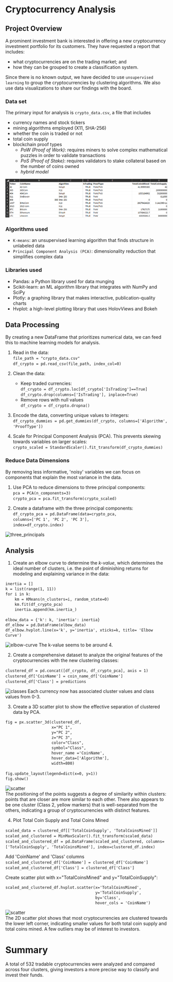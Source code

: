 # Cryptocurrency Analysis

## Project Overview
A prominent investment bank is interested in offering a new cryptocurrency investment portfolio for its customers. They have requested a report that includes:

* what cryptocurrencies are on the trading market; and 
* how they can be grouped to create a classification system.

Since there is no known output, we have decided to use ```unsupervised learning``` to group the cryptocurrencies by clustering algorithms. We also use data visualizations to share our findings with the board.

### Data set
The primary input for analysis is ```crypto_data.csv```, a file that includes
- currency names and stock tickers
- mining algorithms employed (X11, SHA-256)
- whether the coin is traded or not
- total coin supply 
- blockchain proof types 
    - *PoW (Proof of Work)*: requires miners to solve complex mathematical puzzles in order to validate transactions
    - *PoS (Proof of Stake)*: requires validators to stake collateral based on the number of coins owned
    - *hybrid model*

![raw_tradable_cryptos](images/csv_example.png)

### Algorithms used
* ```K-means```: an unsupervised learning algorithm that finds structure in unlabeled data
* ```Principal Component Analysis (PCA)```: dimensionality reduction that simplifies complex data

### Libraries used

* Pandas: a Python library used for data munging 
* Scikit-learn: an ML algorithm library that integrates with NumPy and SciPy
* Plotly: a graphing library that makes interactive, publication-quality charts
* Hvplot: a high-level plotting library that uses HolovViews and Bokeh

## Data Processing

By creating a new DataFrame that prioritizes numerical data, we can feed this to machine learning models for analysis. 

1. Read in the data:  
```file_path = "crypto_data.csv"```   
```df_crypto = pd.read_csv(file_path, index_col=0)```

2. Clean the data:

    - Keep traded currencies:  
    ```df_crypto = df_crypto.loc[df_crypto['IsTrading']==True]```   
    ```df_crypto.drop(columns=['IsTrading'], inplace=True)```
    - Remove rows with null values   
    ```df_crypto = df_crypto.dropna()```

3. Encode the data, converting unique values to integers:
```df_crypto_dummies = pd.get_dummies(df_crypto, columns=['Algorithm', 'ProofType'])```

4. Scale for Principal Component Analysis (PCA). This prevents skewing towards variables on larger scales:  
```crypto_scaled = StandardScaler().fit_transform(df_crypto_dummies)```

### Reduce Data Dimensions
By removing less informative, 'noisy' variables we can focus on components that explain the most variance in the data. 

1. Use PCA to reduce dimensions to three principal components:  
```pca = PCA(n_components=3)```   
```crypto_pca = pca.fit_transform(crypto_scaled)```

2. Create a dataframe with the three principal components:  
```df_crypto_pca = pd.DataFrame(data=crypto_pca, ```   
```columns=['PC 1', 'PC 2', 'PC 3'],```   
```index=df_crypto.index)```

![three_principals](images/df_3_principals.png)

## Analysis

1. Create an elbow curve to determine the *k-value*, which determines the ideal number of clusters, i.e. the point of diminishing returns for modeling and explaining variance in the data:

```
inertia = []
k = list(range(1, 11))
for i in k:
    km = KMeans(n_clusters=i, random_state=0)
    km.fit(df_crypto_pca)
    inertia.append(km.inertia_)

elbow_data = {'k': k, 'inertia': inertia}
df_elbow = pd.DataFrame(elbow_data)
df_elbow.hvplot.line(x='k', y='inertia', xticks=k, title= 'Elbow Curve')
```

![elbow-curve](images/elbow.png)
The k-value seems to be around 4.

2. Create a comprehensive dataset to analyze the original features of the cryptocurrencies with the new clustering classes:

```clustered_df = pd.concat([df_crypto, df_crypto_pca], axis = 1)```   
```clustered_df['CoinName'] = coin_name_df['CoinName']```  
```clustered_df['Class'] = predictions```

![classes](images/class_by_cluster.png)
Each currency now has associated cluster values and class values from 0-3.

3. Create a 3D scatter plot to show the effective separation of clustered data by PCA. 

```
fig = px.scatter_3d(clustered_df,
                    x="PC 1",
                    y="PC 2",
                    z="PC 3",
                    color="Class",
                    symbol="Class",
                    hover_name ='CoinName',
                    hover_data=['Algorithm'],
                    width=800)

fig.update_layout(legend=dict(x=0, y=1))
fig.show()
```
![scatter](images/3d_scatter.png)    
The positioning of the points suggests a degree of similarity within clusters: points that are closer are more similar to each other. There also appears to be one cluster (Class 2, yellow markers) that is well-separated from the others, indicating a group of cryptocurrencies with distinct features. 

4. Plot Total Coin Supply and Total Coins Mined

```scaled_data = clustered_df[['TotalCoinSupply', 'TotalCoinsMined']]```
```scaled_and_clustered = MinMaxScaler().fit_transform(scaled_data)```
```scaled_and_clustered_df = pd.DataFrame(scaled_and_clustered, columns=['TotalCoinSupply', 'TotalCoinsMined'], index=clustered_df.index)```

Add 'CoinName' and 'Class' columns  
```scaled_and_clustered_df['CoinName'] = clustered_df['CoinName']```
```scaled_and_clustered_df['Class'] = clustered_df['Class']```

Create scatter plot with x="TotalCoinsMined" and y="TotalCoinSupply":

```
scaled_and_clustered_df.hvplot.scatter(x='TotalCoinsMined',
                                       y='TotalCoinSupply',
                                       by='Class',
                                       hover_cols = 'CoinName')
```

![scatter](images/scatter.png)  
The 2D scatter plot shows that most cryptocurrencies are clustered towards the lower left corner, indicating smaller values for both total coin supply and total coins mined. A few outliers may be of interest to investors. 

# Summary

A total of 532 tradable cryptocurrencies were analyzed and compared across four clusters, giving investors a more precise way to classify and invest their funds. 